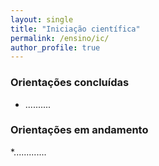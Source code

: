 ```yaml
---
layout: single
title: "Iniciação científica"
permalink: /ensino/ic/
author_profile: true
---
```

### Orientações concluídas
* ..........

### Orientações em andamento
*.............
